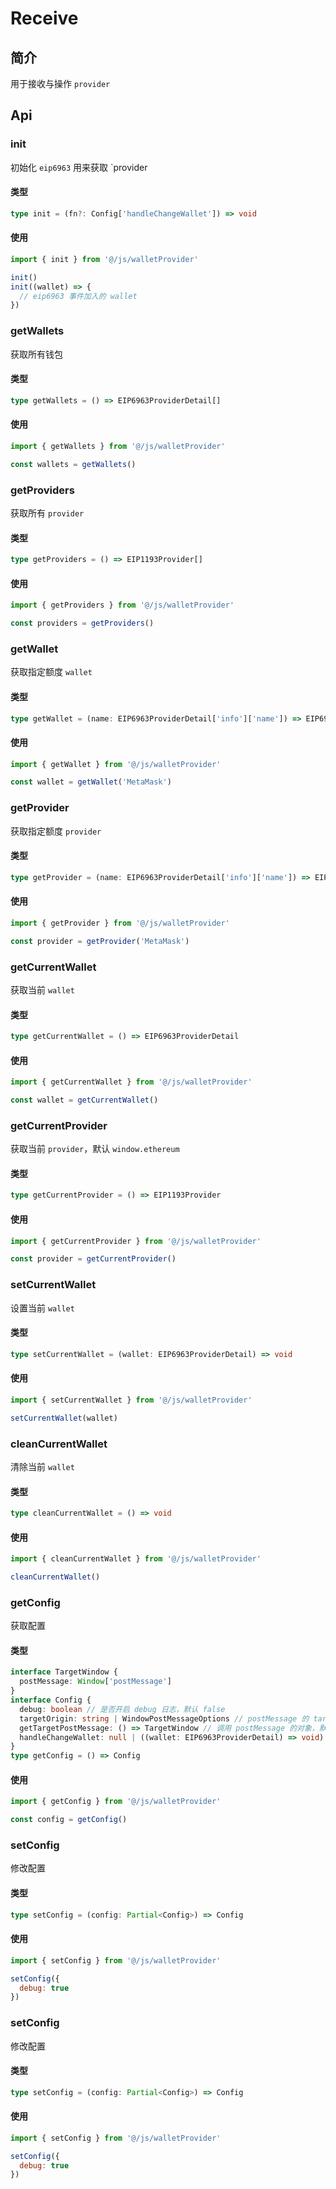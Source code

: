 # Receive
## 简介
用于接收与操作 `provider`

## Api
### init
初始化 `eip6963` 用来获取 `provider
#### 类型
```ts
type init = (fn?: Config['handleChangeWallet']) => void
```
#### 使用
```js
import { init } from '@/js/walletProvider'

init()
init((wallet) => {
  // eip6963 事件加入的 wallet
})
```

### getWallets
获取所有钱包
#### 类型
```ts
type getWallets = () => EIP6963ProviderDetail[]
```
#### 使用

```js
import { getWallets } from '@/js/walletProvider'

const wallets = getWallets()
```

### getProviders
获取所有 `provider`
#### 类型
```ts
type getProviders = () => EIP1193Provider[]
```
#### 使用

```js
import { getProviders } from '@/js/walletProvider'

const providers = getProviders()
```

### getWallet
获取指定额度 `wallet`
#### 类型
```ts
type getWallet = (name: EIP6963ProviderDetail['info']['name']) => EIP6963ProviderDetail
```
#### 使用

```js
import { getWallet } from '@/js/walletProvider'

const wallet = getWallet('MetaMask')
```

### getProvider
获取指定额度 `provider`
#### 类型
```ts
type getProvider = (name: EIP6963ProviderDetail['info']['name']) => EIP1193Provider
```
#### 使用

```js
import { getProvider } from '@/js/walletProvider'

const provider = getProvider('MetaMask')
```

### getCurrentWallet
获取当前 `wallet`
#### 类型
```ts
type getCurrentWallet = () => EIP6963ProviderDetail
```
#### 使用

```js
import { getCurrentWallet } from '@/js/walletProvider'

const wallet = getCurrentWallet()
```

### getCurrentProvider
获取当前 `provider`，默认 `window.ethereum`
#### 类型
```ts
type getCurrentProvider = () => EIP1193Provider
```
#### 使用

```js
import { getCurrentProvider } from '@/js/walletProvider'

const provider = getCurrentProvider()
```

### setCurrentWallet
设置当前 `wallet`
#### 类型
```ts
type setCurrentWallet = (wallet: EIP6963ProviderDetail) => void
```
#### 使用

```js
import { setCurrentWallet } from '@/js/walletProvider'

setCurrentWallet(wallet)
```

### cleanCurrentWallet
清除当前 `wallet`
#### 类型
```ts
type cleanCurrentWallet = () => void
```
#### 使用

```js
import { cleanCurrentWallet } from '@/js/walletProvider'

cleanCurrentWallet()
```

### getConfig
获取配置
#### 类型
```ts
interface TargetWindow {
  postMessage: Window['postMessage']
}
interface Config {
  debug: boolean // 是否开启 debug 日志，默认 false
  targetOrigin: string | WindowPostMessageOptions // postMessage 的 targetOrigin 默认 *
  getTargetPostMessage: () => TargetWindow // 调用 postMessage 的对象，默认返回 window.parent
  handleChangeWallet: null | ((wallet: EIP6963ProviderDetail) => void) // eip6963 事件加入的 wallet
}
type getConfig = () => Config
```
#### 使用

```js
import { getConfig } from '@/js/walletProvider'

const config = getConfig()
```

### setConfig
修改配置
#### 类型
```ts
type setConfig = (config: Partial<Config>) => Config
```
#### 使用

```js
import { setConfig } from '@/js/walletProvider'

setConfig({
  debug: true
})
```

### setConfig
修改配置
#### 类型
```ts
type setConfig = (config: Partial<Config>) => Config
```
#### 使用

```js
import { setConfig } from '@/js/walletProvider'

setConfig({
  debug: true
})
```